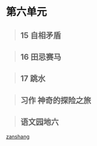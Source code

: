 # 第六单元

<Ebook grade="xxyw5b" :pages="83" :paged="83" ></Ebook>

> ## 15 自相矛盾

<Ebook grade="xxyw5b" :pages="84" :paged="84" ></Ebook>

> ## 16 田忌赛马

<Ebook grade="xxyw5b" :pages="85" :paged="86" ></Ebook>

> ## 17 跳水

<Ebook grade="xxyw5b" :pages="87" :paged="88" ></Ebook>

> ## 习作 神奇的探险之旅

<Ebook grade="xxyw5b" :pages="89" :paged="89" ></Ebook>

> ## 语文园地六

<Ebook grade="xxyw5b" :pages="90" :paged="92" ></Ebook>

[zanshang](../res/zanshang.md ':include')